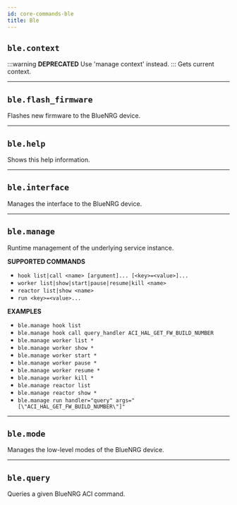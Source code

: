 ```yaml
---
id: core-commands-ble
title: Ble
---
```


## `ble.context`

:::warning
**DEPRECATED**
Use 'manage context' instead.
:::
Gets current context.


----
## `ble.flash_firmware`

Flashes new firmware to the BlueNRG device.


----
## `ble.help`

Shows this help information.


----
## `ble.interface`

Manages the interface to the BlueNRG device.


----
## `ble.manage`

Runtime management of the underlying service instance.


**SUPPORTED COMMANDS**

  - `hook list|call <name> [argument]... [<key>=<value>]...`
  - `worker list|show|start|pause|resume|kill <name>`
  - `reactor list|show <name>`
  - `run <key>=<value>...`


**EXAMPLES**

  - `ble.manage hook list`
  - `ble.manage hook call query_handler ACI_HAL_GET_FW_BUILD_NUMBER`
  - `ble.manage worker list *`
  - `ble.manage worker show *`
  - `ble.manage worker start *`
  - `ble.manage worker pause *`
  - `ble.manage worker resume *`
  - `ble.manage worker kill *`
  - `ble.manage reactor list`
  - `ble.manage reactor show *`
  - `ble.manage run handler="query" args="[\"ACI_HAL_GET_FW_BUILD_NUMBER\"]"`


----
## `ble.mode`

Manages the low-level modes of the BlueNRG device.


----
## `ble.query`

Queries a given BlueNRG ACI command.
